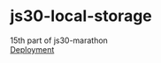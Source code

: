 # js30-local-storage
15th part of js30-marathon  
[Deployment](https://garrethawke-js30-local-strorage.netlify.app/)
